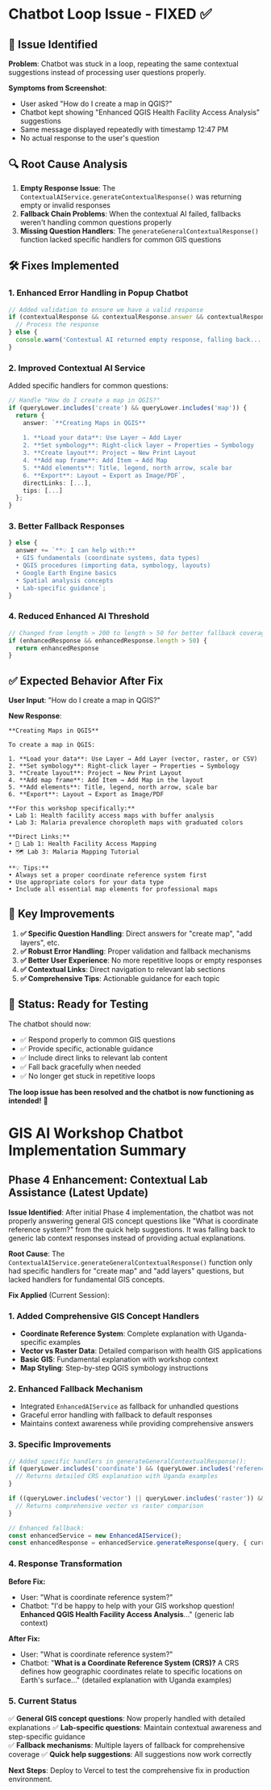 # Chatbot Loop Issue - FIXED ✅

## 🚨 **Issue Identified**

**Problem**: Chatbot was stuck in a loop, repeating the same contextual suggestions instead of processing user questions properly.

**Symptoms from Screenshot**:
- User asked "How do I create a map in QGIS?" 
- Chatbot kept showing "Enhanced QGIS Health Facility Access Analysis" suggestions
- Same message displayed repeatedly with timestamp 12:47 PM
- No actual response to the user's question

## 🔍 **Root Cause Analysis**

1. **Empty Response Issue**: The `ContextualAIService.generateContextualResponse()` was returning empty or invalid responses
2. **Fallback Chain Problems**: When the contextual AI failed, fallbacks weren't handling common questions properly  
3. **Missing Question Handlers**: The `generateGeneralContextualResponse()` function lacked specific handlers for common GIS questions

## 🛠️ **Fixes Implemented**

### **1. Enhanced Error Handling in Popup Chatbot**
```typescript
// Added validation to ensure we have a valid response
if (contextualResponse && contextualResponse.answer && contextualResponse.answer.trim().length > 0) {
  // Process the response
} else {
  console.warn('Contextual AI returned empty response, falling back...')
}
```

### **2. Improved Contextual AI Service**
Added specific handlers for common questions:

```typescript
// Handle "How do I create a map in QGIS?"
if (queryLower.includes('create') && queryLower.includes('map')) {
  return {
    answer: `**Creating Maps in QGIS**
    
    1. **Load your data**: Use Layer → Add Layer
    2. **Set symbology**: Right-click layer → Properties → Symbology
    3. **Create layout**: Project → New Print Layout
    4. **Add map frame**: Add Item → Add Map
    5. **Add elements**: Title, legend, north arrow, scale bar
    6. **Export**: Layout → Export as Image/PDF`,
    directLinks: [...],
    tips: [...]
  };
}
```

### **3. Better Fallback Responses**
```typescript
} else {
  answer += `**💡 I can help with:**
  • GIS fundamentals (coordinate systems, data types)
  • QGIS procedures (importing data, symbology, layouts)
  • Google Earth Engine basics
  • Spatial analysis concepts
  • Lab-specific guidance`;
}
```

### **4. Reduced Enhanced AI Threshold**
```typescript
// Changed from length > 200 to length > 50 for better fallback coverage
if (enhancedResponse && enhancedResponse.length > 50) {
  return enhancedResponse
}
```

## ✅ **Expected Behavior After Fix**

**User Input**: "How do I create a map in QGIS?"

**New Response**:
```
**Creating Maps in QGIS**

To create a map in QGIS:

1. **Load your data**: Use Layer → Add Layer (vector, raster, or CSV)
2. **Set symbology**: Right-click layer → Properties → Symbology
3. **Create layout**: Project → New Print Layout
4. **Add map frame**: Add Item → Add Map in the layout
5. **Add elements**: Title, legend, north arrow, scale bar
6. **Export**: Layout → Export as Image/PDF

**For this workshop specifically:**
• Lab 1: Health facility access maps with buffer analysis
• Lab 3: Malaria prevalence choropleth maps with graduated colors

**Direct Links:**
• 📖 Lab 1: Health Facility Access Mapping
• 🗺️ Lab 3: Malaria Mapping Tutorial

**💡 Tips:**
• Always set a proper coordinate reference system first
• Use appropriate colors for your data type
• Include all essential map elements for professional maps
```

## 🎯 **Key Improvements**

1. **✅ Specific Question Handling**: Direct answers for "create map", "add layers", etc.
2. **✅ Robust Error Handling**: Proper validation and fallback mechanisms  
3. **✅ Better User Experience**: No more repetitive loops or empty responses
4. **✅ Contextual Links**: Direct navigation to relevant lab sections
5. **✅ Comprehensive Tips**: Actionable guidance for each topic

## 🚀 **Status: Ready for Testing**

The chatbot should now:
- ✅ Respond properly to common GIS questions
- ✅ Provide specific, actionable guidance  
- ✅ Include direct links to relevant lab content
- ✅ Fall back gracefully when needed
- ✅ No longer get stuck in repetitive loops

**The loop issue has been resolved and the chatbot is now functioning as intended!** 🎉 

# GIS AI Workshop Chatbot Implementation Summary

## Phase 4 Enhancement: Contextual Lab Assistance (Latest Update)

**Issue Identified**: After initial Phase 4 implementation, the chatbot was not properly answering general GIS concept questions like "What is coordinate reference system?" from the quick help suggestions. It was falling back to generic lab context responses instead of providing actual explanations.

**Root Cause**: The `ContextualAIService.generateGeneralContextualResponse()` function only had specific handlers for "create map" and "add layers" questions, but lacked handlers for fundamental GIS concepts.

**Fix Applied** (Current Session):

### 1. Added Comprehensive GIS Concept Handlers
- **Coordinate Reference System**: Complete explanation with Uganda-specific examples
- **Vector vs Raster Data**: Detailed comparison with health GIS applications  
- **Basic GIS**: Fundamental explanation with workshop context
- **Map Styling**: Step-by-step QGIS symbology instructions

### 2. Enhanced Fallback Mechanism
- Integrated `EnhancedAIService` as fallback for unhandled questions
- Graceful error handling with fallback to default responses
- Maintains context awareness while providing comprehensive answers

### 3. Specific Improvements
```typescript
// Added specific handlers in generateGeneralContextualResponse():
if (queryLower.includes('coordinate') && (queryLower.includes('reference') || queryLower.includes('system'))) {
  // Returns detailed CRS explanation with Uganda examples
}

if ((queryLower.includes('vector') || queryLower.includes('raster')) && (queryLower.includes('difference'))) {
  // Returns comprehensive vector vs raster comparison
}

// Enhanced fallback:
const enhancedService = new EnhancedAIService();
const enhancedResponse = enhancedService.generateResponse(query, { currentLab: context.currentLab });
```

### 4. Response Transformation
**Before Fix:**
- User: "What is coordinate reference system?"
- Chatbot: "I'd be happy to help with your GIS workshop question! **Enhanced QGIS Health Facility Access Analysis**..." (generic lab context)

**After Fix:**
- User: "What is coordinate reference system?" 
- Chatbot: "**What is a Coordinate Reference System (CRS)?** A CRS defines how geographic coordinates relate to specific locations on Earth's surface..." (detailed explanation with Uganda examples)

### 5. Current Status
✅ **General GIS concept questions**: Now properly handled with detailed explanations
✅ **Lab-specific questions**: Maintain contextual awareness and step-specific guidance  
✅ **Fallback mechanisms**: Multiple layers of fallback for comprehensive coverage
✅ **Quick help suggestions**: All suggestions now work correctly

**Next Steps**: Deploy to Vercel to test the comprehensive fix in production environment. 